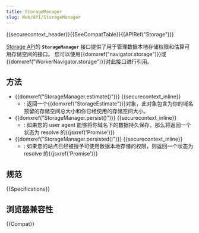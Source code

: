 ```yaml
---
title: StorageManager
slug: Web/API/StorageManager
---
```


{{securecontext_header}}{{SeeCompatTable}}{{APIRef("Storage")}}

[Storage API](/zh-CN/docs/Web/API/Storage_API)的 **`StorageManager`** 接口提供了用于管理数据本地存储权限和估算可用存储空间的接口。 您可以使用{{domxref("navigator.storage")}}或{{domxref("WorkerNavigator.storage")}}对此接口进行引用。

## 方法

- {{domxref("StorageManager.estimate()")}} {{securecontext_inline}}
  - : 返回一个{{domxref("StorageEstimate")}}对象，此对象包含为你的域名预留的存储空间总大小和你已经使用的存储空间大小。
- {{domxref("StorageManager.persist()")}} {{securecontext_inline}}
  - : 如果您的 user agent 能够将你域名下的数据持久保存，那么将返回一个状态为 resolve 的{{jsxref('Promise')}}
- {{domxref("StorageManager.persisted()")}} {{securecontext_inline}}
  - : 如果您的站点已经被授予可使用数据本地存储的权限，则返回一个状态为 resolve 的{{jsxref('Promise')}}

## 规范

{{Specifications}}

## 浏览器兼容性

{{Compat}}
